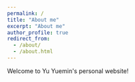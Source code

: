```yaml
---
permalink: /
title: "About me"
excerpt: "About me"
author_profile: true
redirect_from: 
  - /about/
  - /about.html
---
```


Welcome to Yu Yuemin's personal website!
